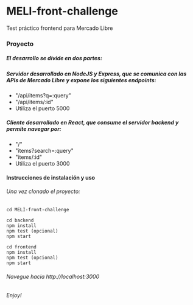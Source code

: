 # MELI-front-challenge
Test práctico frontend para Mercado Libre

### Proyecto
##### El desarrollo se divide en dos partes:

##### Servidor desarrollado en NodeJS y Express, que se comunica con las APIs de Mercado Libre y expone los siguientes endpoints:
* "/api/items?q=:query"
* "/api/items/:id"
* Utiliza el puerto 5000

##### Cliente desarrollado en React, que consume el servidor backend y permite navegar por:
* "/"
* "items?search=:query"
* "items/:id"
* Utiliza el puerto 3000

#### Instrucciones de instalación y uso
###### Una vez clonado el proyecto:
```
cd MELI-front-challenge
```

```
cd backend 
npm install
npm test (opcional)
npm start
```

```
cd frontend
npm install
npm test (opcional)
npm start
```

###### Navegue hacia http://localhost:3000
###### Enjoy!
